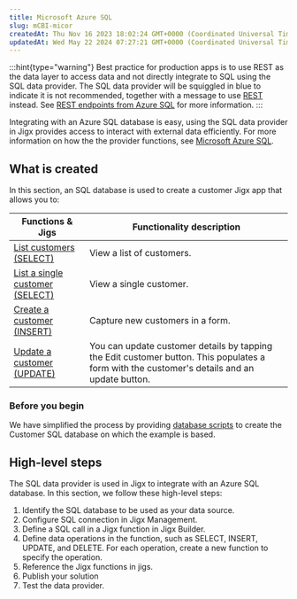 ```yaml
---
title: Microsoft Azure SQL
slug: mCBI-micor
createdAt: Thu Nov 16 2023 18:02:24 GMT+0000 (Coordinated Universal Time)
updatedAt: Wed May 22 2024 07:27:21 GMT+0000 (Coordinated Universal Time)
---
```


:::hint{type="warning"}
Best practice for production apps is to use REST as the data layer to access data and not directly integrate to SQL using the SQL data provider. The SQL data provider will be squiggled in blue to indicate it is not recommended, together with a message to use [REST](docId:jrbaNsm-OJn3nf4_dn_Hu) instead. See [REST endpoints from Azure SQL](docId:eOUi2cPYynsdRuK-TobDp) for more information.
:::

Integrating with an Azure SQL database is easy, using the SQL data provider in Jigx provides access to interact with external data efficiently. For more information on how the the provider functions, see [Microsoft Azure SQL](https://docs.jigx.com/microsoft-azure-sql).

## What is created

In this section, an SQL database is used to create a customer Jigx app that allows you to:

| **Functions & Jigs**                                                                          | **Functionality description**     |
| --------------------------------------------------------------------------------------------- | -------------------------------------------------------------------------------------------------------------------------------------------- |
| [List customers (SELECT)](<./Microsoft Azure SQL/List customers _SELECT_.md>)                 | View a list of customers.          |
| [List a single customer (SELECT)](<./Microsoft Azure SQL/List a single customer _SELECT_.md>) | View a single customer.    |
| [Create a customer (INSERT)](<./Microsoft Azure SQL/Create a customer _INSERT_.md>)           | Capture new customers in a form.      |
| [Update a customer (UPDATE)](<./Microsoft Azure SQL/Update a customer _UPDATE_.md>)           | You can update customer details by tapping the Edit customer button. This populates a form with the customer's details and an update button. |

### Before you begin

We have simplified the process by providing [database scripts](<./Microsoft Azure SQL/Database Scripts.md>) to create the Customer SQL database on which the example is based.

## High-level steps

The SQL data provider is used in Jigx to integrate with an Azure SQL database. In this section, we follow these high-level steps:

1. Identify the SQL database to be used as your data source.
2. Configure SQL connection in Jigx Management.
3. Define a SQL call in a Jigx function in Jigx Builder.
4. Define data operations in the function, such as SELECT, INSERT, UPDATE, and DELETE. For each operation, create a new function to specify the operation.
5. Reference the Jigx functions in jigs.
6. Publish your solution
7. Test the data provider.
